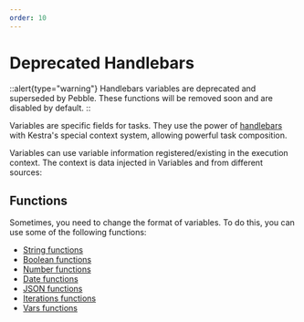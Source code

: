 ```yaml
---
order: 10
---
```


# Deprecated Handlebars

::alert{type="warning"}
Handlebars variables are deprecated and superseded by Pebble. These functions will be removed soon and are disabled by default.
::

Variables are specific fields for tasks. They use the power of [handlebars](https://handlebarsjs.com/guide/) with Kestra's special context system, allowing powerful task composition.

Variables can use variable information registered/existing in the execution context. The context is data injected in Variables and from different sources:

## Functions

Sometimes, you need to change the format of variables. To do this, you can use some of the following functions:

- [String functions](./string.md)
- [Boolean functions](./boolean.md)
- [Number functions](./number.md)
- [Date functions](./date.md)
- [JSON functions](./json.md)
- [Iterations functions](./iterations.md)
- [Vars functions](./vars.md)
